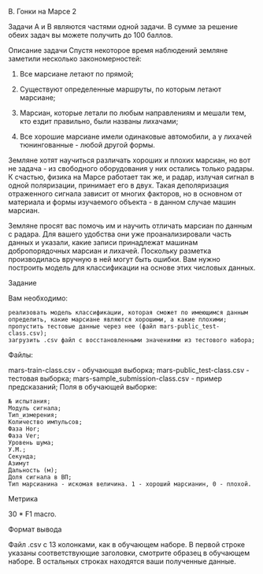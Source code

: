 B. Гонки на Марсе 2

Задачи A и B являются частями одной задачи. В сумме за решение обеих задач вы можете получить до 100 баллов.

Описание задачи
Спустя некоторое время наблюдений земляне заметили несколько закономерностей:

1) Все марсиане летают по прямой;

2) Существуют определенные маршруты, по которым летают марсиане;

3) Марсиан, которые летали по любым направлениям и мешали тем, кто ездит правильно, были названы лихачами;

4) Все хорошие марсиане имели одинаковые автомобили, а у лихачей тюнингованные - любой другой формы.

Земляне хотят научиться различать хороших и плохих марсиан, но вот не задача - из свободного оборудования у них остались только радары. К счастью, физика на Марсе работает так же, и радар, излучая сигнал в одной поляризации, принимает его в двух. Такая деполяризация отраженного сигнала зависит от многих факторов, но в основном от материала и формы изучаемого объекта - в данном случае машин марсиан.

Земляне просят вас помочь им и научить отличать марсиан по данным с радара. Для вашего удобства они уже проанализировали часть данных и указали, какие записи принадлежат машинам добропорядочных марсиан и лихачей. Поскольку разметка производилась вручную в ней могут быть ошибки. Вам нужно построить модель для классификации на основе этих числовых данных.

Задание

Вам необходимо:

    реализовать модель классификации, которая сможет по имеющимся данным определить, какие марсиане являются хорошими, а какие плохими;
    пропустить тестовые данные через нее (файл mars-public_test-class.csv);
    загрузить .csv файл с восстановленными значениями из тестового набора;

Файлы:

mars-train-class.csv - обучающая выборка;
mars-public_test-class.csv - тестовая выборка;
mars-sample_submission-class.csv - пример предсказаний;
Поля в обучающей выборке:

    № испытания;
    Модуль сигнала;
    Тип_измерения;
    Количество импульсов;
    Фаза Hor;
    Фаза Ver;
    Уровень шума;
    У.М.;
    Секунда;
    Азимут
    Дальность (м);
    Доля сигнала в ВП;
    Тип марсианина - искомая величина. 1 - хороший марсианин, 0 - плохой.

Метрика

30 * F1 macro.

Формат вывода

Файл .csv с 13 колонками, как в обучающем наборе. В первой строке указаны соответствующие заголовки, смотрите образец в обучающем наборе. В остальных строках находятся ваши полученные данные.
